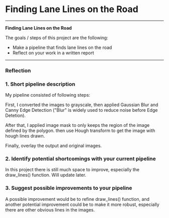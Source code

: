 # **Finding Lane Lines on the Road** 


---

**Finding Lane Lines on the Road**

The goals / steps of this project are the following:
* Make a pipeline that finds lane lines on the road
* Reflect on your work in a written report

---

### Reflection

### 1. Short pipeline description 

My pipeline consisted of following steps: 

First, I converted the images to grayscale, then applied Gaussian Blur and Canny Edge Detection ("Blur" is widely used to reduce noise before Edge Detetion).  

After that, I applied image mask to only keeps the region of the image defined by the polygon. then use Hough transform to get the image with hough lines drawn.  

Finally, overlay the output and original images.


### 2. Identify potential shortcomings with your current pipeline

In this project there is still much space to improve, especially the draw_lines() function. Will update later. 


### 3. Suggest possible improvements to your pipeline

A possible improvement would be to refine draw_lines() function, and another potential improvement could be to make it more robust, especially there are other obvious lines in the images.  
